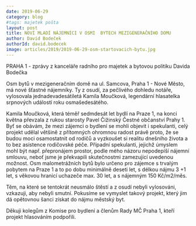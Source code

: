 ```yaml
---
date: 2019-06-29
category: blog
#tags: majetek pošta
layout: post
title: NOVÍ MLADÍ NÁJEMNÍCI V OSMI  BYTECH MEZIGENERAČNÍHO DOMU
author: David Bodeček
authorId: david.bodecek
image: articles/2019/2019-06-29-osm-startovacich-bytu.jpg
---
```


PRAHA 1 - zprávy z kanceláře radního pro majetek a bytovou politiku Davida Bodečka

Osm bytů v mezigeneračním domě na ul. Samcova, Praha 1 - Nové Město, má nové šťastné nájemníky. Ty z osudí, za pečlivého dohledu notáře, vylosovala jednadevadesátiletá Kamila Moučková, legendární hlasatelka srpnových událostí roku osmašedesátého. 

Kamila Moučková, která téměř sedmdesát let bydlí na Praze 1, na konci května převzala z rukou starosty Pavel Čižinský Čestné občanství Prahy 1.
Byť se obávám, že mezi zájemci o bydlení se mohli objevit i spekulanti, celý projekt udělal většině z přítomných ohromnou radost právě proto, že se budou moci osamostatnit od rodičů a vyzkoušet si realitu dnešního života a to bez asistence rodičovské péče. Případní spekulanti, jejichž úmyslem mohl být např. přepronájem prostor, podle mého názoru nepodepíší nájemní smlouvu, neboť jsme je překvapili skutečnostmi zamezující uvedenou možnost. 
Osm malometrážních bytů bylo určeno pro zájemce s trvalým pobytem na Praze 1 a to po dobu minimálně deseti let, s délkou nájmu 3 +1 let, s věkovou hranicí uchazeče max. 30 let, a s nájemným 150 Kč/m2/měs.

Těm, na které se tentokrát neusmálo štěstí a z osudí nebyli vylosováni, vzkazuji, aby nebyli smutní. Pokusíme se vymyslet takový projekt, který jim dá opětovnou šanci získat do nájmu městský byt. 

Děkuji kolegům z Komise pro bydlení a členům Rady MČ Praha 1, kteří projekt hlasováním podpořili. 